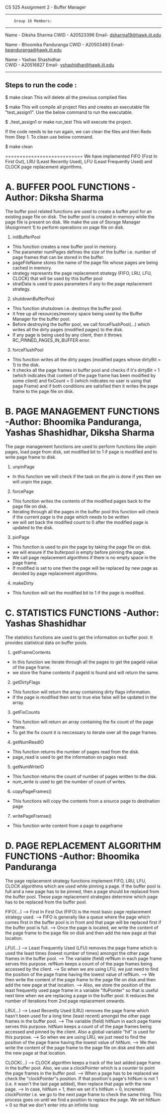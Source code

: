 CS 525 Assignment 2 - Buffer Manager

--------------------------------       
        Group 16 Members:
--------------------------------

Name - Diksha Sharma 
CWID - A20523396 
Email- dsharma19@hawk.iit.edu 


Name - Bhoomika Panduranga 
CWID - A20503493 
Email- bpanduranga@hawk.iit.edu


Name - Yashas Shashidhar    
CWID - A20516827 
Email- yshashidhar@hawk.iit.edu


--------------------------------
   Steps to run the code :
--------------------------------
$ make clean
This will delete all the previous complied files

$ make 
This will compile all project files and creates an executable file "test_assign1". Use the below command to run the executable.

$ ./test_assign1 or make run_test
This will execute the project.


If the code needs to be run again, we can clean the files and then Redo from Step 1. To clean use below command.

$ make clean



===========================
 We have implemented FIFO (First In First Out), LRU (Least Recently Used), LFU (Least Frequently Used) and CLOCK page replacement algorithms.

A. BUFFER POOL FUNCTIONS -Author: Diksha Sharma
===========================

The buffer pool related functions are used to create a buffer pool for an existing page file on disk. The buffer pool is created in memory while the page file is present on disk. We make the use of Storage Manager (Assignment 1) to perform operations on page file on disk.

1. initBufferPool
- This function creates a new buffer pool in memory.
- The parameter numPages defines the size of the buffer i.e. number of page frames that can be stored in the buffer.
- pageFileName stores the name of the page file whose pages are being cached in memory.
- strategy represents the page replacement strategy (FIFO, LRU, LFU, CLOCK) that will be used by this buffer pool
- stratData is used to pass parameters if any to the page replacement strategy. 

2. shutdownBufferPool
- This function shutsdown i.e. destroys the buffer pool.
- It free up all resources/memory space being used by the Buffer Manager for the buffer pool.
- Before destroying the buffer pool, we call forceFlushPool(...) which writes all the dirty pages (modified pages) to the disk.
- If any page is being used by any client, then it throws RC_PINNED_PAGES_IN_BUFFER error.

3. forceFlushPool
- This function writes all the dirty pages (modified pages whose dirtyBit = 1) to the disk.
- It checks all the page frames in buffer pool and checks if it's dirtyBit = 1 (which indicates that content of the page frame has been modified by some client) and fixCount = 0 (which indicates no user is using that page Frame) and if both conditions are satisfied then it writes the page frame to the page file on disk.


B. PAGE MANAGEMENT FUNCTIONS -Author: Bhoomika Panduranga, Yashas Shashidhar, Diksha Sharma
==========================
The page management functions are used to perform functions like unpin pages, load page from disk, set modified bit to 1 if page is modified and to write page frame to disk.

1. unpinPage
- In this function we will check if the task on the pin is done if yes then we will unpin the page.

2. forcePage 
- This function writes the contents of the modified pages back to the page file on disk.
- Iterating through all the pages in the buffer pool this function will check if the current page is the page which needs to be written
- we will set back the modified count to 0 after the modified page is updated to the disk.

3. pinPage
- This function is used to pin the page by taking the page file on disk. 
- we will ensure if the buferpool is empty before pinning the page.
- We call page replacement algorithms if there is no empty space in the page frame.
- If modified is set to one then the page will be replaced by new page as decided by page replacement algorithms.

4. makeDirty
- This function will set the modified bit to 1 if the page is modified.

C. STATISTICS FUNCTIONS -Author: Yashas Shashidhar
===========================
The statistics functions are used to get the information on buffer pool. It provides statistical data on buffer pools.

1. getFrameContents
- In this function we iterate through all the pages to get the pageId value of the page frame.
- we store the frame contents if pageId is found and will return the same.

2. getDirtyFlags
- This function will return the array containing dirty flags information.
- if the page is modified then set to true else false will be updated in the array.

3. getFixCounts
- This function will return an array containing the fix count of the page frame.
- To get the fix count it is neccessary to iterate over all the page frames.

4. getNumReadIO
- This function returns the number of pages read from the disk.
- page_read is used to get the information on pages read.

5. getNumWriteIO
- This function returns the count of number of pages written to the disk.
- num_write is used to get the number of count of writes.

6. copyPageFrames()
- This functions will copy the contents from a srource page to destination page

7. writePageFramse()
- This function write content from a page to pageframe

D. PAGE REPLACEMENT ALGORITHM FUNCTIONS -Author: Bhoomika Panduranga
=========================================

The page replacement strategy functions implement FIFO, LRU, LFU, CLOCK algorithms which are used while pinning a page. If the buffer pool is full and a new page has to be pinned, then a page should be replaced from the buffer pool. These page replacement strategies determine which page has to be replaced from the buffer pool.

FIFO(...)
--> First In First Out (FIFO) is the most basic page replacement strategy used.
--> FIFO is generally like a queue where the page which comes first in the buffer pool is in front and that page will be replaced first if the buffer pool is full.
--> Once the page is located, we write the content of the page frame to the page file on disk and then add the new page at that location.

LFU(...)
--> Least Frequently Used (LFU) removes the page frame which is used the least times (lowest number of times) amongst the other page frames in the buffer pool.
--> The variable (field) refNum in each page frame serves this purpose. refNum keeps a count of of the page frames being accessed by the client.
--> So when we are using LFU, we just need to find the position of the page frame having the lowest value of refNum.
--> We then write the content of the page frame to the page file on disk and then add the new page at that location.
--> Also, we store the position of the least frequently used page frame in a variable "lfuPointer" so that is useful next time when we are replacing a page in the buffer pool. It reduces the number of iterations from 2nd page replacement onwards.

LRU(...)
--> Least Recently Used (LRU) removes the page frame which hasn't been used for a long time (least recent) amongst the other page frames in the buffer pool.
--> The variable (field) hitNum in each page frame serves this purpose. hitNum keeps a count of of the page frames being accessed and pinned by the client. Also a global variable "hit" is used for this purpose.
--> So when we are using LRU, we just need to find the position of the page frame having the lowest value of hitNum.
--> We then write the content of the page frame to the page file on disk and then add the new page at that location.

CLOCK(...)
--> CLOCK algorithm keeps a track of the last added page frame in the buffer pool. Also, we use a clockPointer which is a counter to point the page frames in the buffer pool.
--> When a page has to be replaced we check the "clockPointer"s position. If that position's page's hitNum is not 1 (i.e. it wasn't the last page added), then replace that page with the new page.
--> In case, hitNum = 1, then we set it's hitNum = 0, increment clockPointer i.e. we go to the next page frame to check the same thing. This process goes on until we find a position to replace the page. We set hitNum = 0 so that we don't enter into an infinite loop